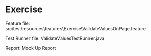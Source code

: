 # Exercise
Feature file: src\test\resources\features\Exercise\ValidateValuesOnPage.feature

Test Runner file: ValidateValuesTestRunner.java

Report: Mock Up Report
